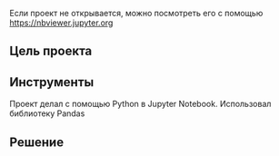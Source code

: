 Если проект не открывается, можно посмотреть его с помощью https://nbviewer.jupyter.org

## Цель проекта

## Инструменты
Проект делал с помощью Python в Jupyter Notebook. Использовал библиотеку Pandas

## Решение
